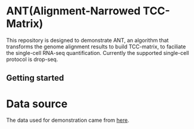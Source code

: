 ANT(Alignment-Narrowed TCC-Matrix)
=======
This repository is designed to demonstrate ANT, an algorithm that transforms the genome alignment results to build TCC-matrix, to faciliate the single-cell RNA-seq quantification. Currently the supported single-cell protocol is drop-seq.


Getting started
----------
# Data source
The data used for demonstration came from [here](https://www.ncbi.nlm.nih.gov/pubmed/29024657).

